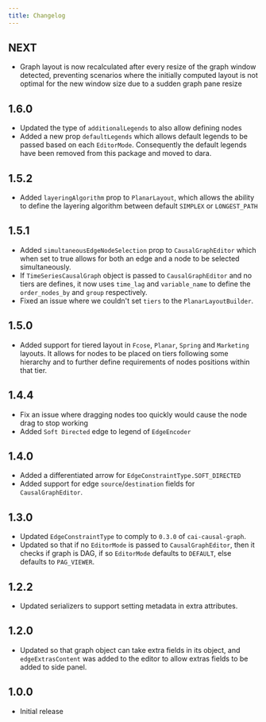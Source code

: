 ```yaml
---
title: Changelog
---
```


## NEXT

-   Graph layout is now recalculated after every resize of the graph window detected, preventing scenarios where the initially computed layout is not optimal for the new window size due to a sudden graph pane resize

## 1.6.0

-   Updated the type of `additionalLegends` to also allow defining nodes
-   Added a new prop `defaultLegends` which allows default legends to be passed based on each `EditorMode`. Consequently the default legends have been removed from this package and moved to dara.

## 1.5.2

-   Added `layeringAlgorithm` prop to `PlanarLayout`, which allows the ability to define the layering algorithm between default `SIMPLEX` or `LONGEST_PATH`

## 1.5.1

-   Added `simultaneousEdgeNodeSelection` prop to `CausalGraphEditor` which when set to true allows for both an edge and a node to be selected simultaneously.
-   If `TimeSeriesCausalGraph` object is passed to `CausalGraphEditor` and no tiers are defines, it now uses `time_lag` and `variable_name` to define the `order_nodes_by` and `group` respectively.
-   Fixed an issue where we couldn't set `tiers` to the `PlanarLayoutBuilder`.

## 1.5.0

-   Added support for tiered layout in `Fcose`, `Planar`, `Spring` and `Marketing` layouts. It allows for nodes to be placed on tiers following some hierarchy and to further define requirements of nodes positions within that tier.

## 1.4.4

-   Fix an issue where dragging nodes too quickly would cause the node drag to stop working
-   Added `Soft Directed` edge to legend of `EdgeEncoder`

## 1.4.0

-   Added a differentiated arrow for `EdgeConstraintType.SOFT_DIRECTED`
-   Added support for edge `source`/`destination` fields for `CausalGraphEditor`.

## 1.3.0

-   Updated `EdgeConstraintType` to comply to `0.3.0` of `cai-causal-graph`.
-   Updated so that if no `EditorMode` is passed to `CausalGraphEditor`, then it checks if graph is DAG, if so `EditorMode` defaults to `DEFAULT`, else defaults to `PAG_VIEWER`.

## 1.2.2

-   Updated serializers to support setting metadata in extra attributes.

## 1.2.0

-   Updated so that graph object can take extra fields in its object, and `edgeExtrasContent` was added to the editor to allow extras fields to be added to side panel.

## 1.0.0

-   Initial release
